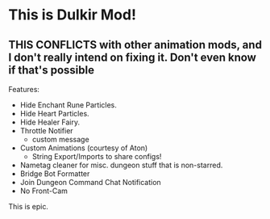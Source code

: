 # This is Dulkir Mod!
## THIS CONFLICTS with other animation mods, and I don't really intend on fixing it. Don't even know if that's possible

Features:
- Hide Enchant Rune Particles.
- Hide Heart Particles.
- Hide Healer Fairy.
- Throttle Notifier
  - custom message
- Custom Animations (courtesy of Aton)
  - String Export/Imports to share configs!
- Nametag cleaner for misc. dungeon stuff that is non-starred.
- Bridge Bot Formatter
- Join Dungeon Command Chat Notification
- No Front-Cam

This is epic.
